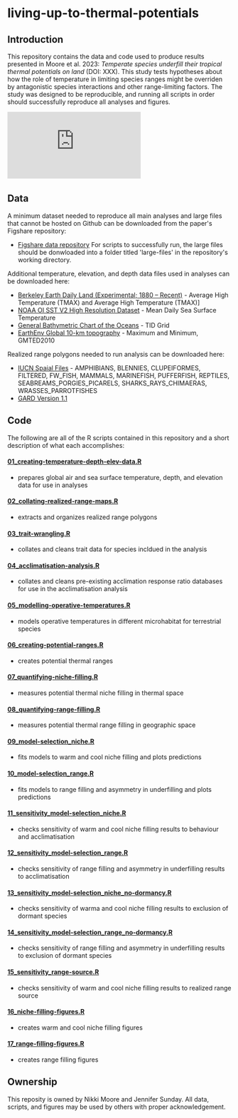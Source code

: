 # living-up-to-thermal-potentials

## Introduction
This repository contains the data and code used to produce results presented in Moore et al. 2023: _Temperate species underfill their tropical thermal potentials on land_ (DOI: XXX). This study tests hypotheses about how the role of temperature in limiting species ranges might be overriden by antagonistic species interactions and other range-limiting factors. The study was designed to be reproducible, and running all scripts in order should successfully reproduce all analyses and figures.

![Pretty picture](https://github.com/nicole-a-moore/living-up-to-thermal-potentials/blob/main/figures/main/FINAL/fig2_niches_final.pdf)

## Data 
A minimum dataset needed to reproduce all main analyses and large files that cannot be hosted on Github can be downloaded from the paper's Figshare repository:
- [Figshare data repository](10.6084/m9.figshare.20233740)
For scripts to successfully run, the large files should be donwloaded into a folder titled 'large-files' in the repository's working directory.
  
Additional temperature, elevation, and depth data files used in analyses can be downloaded here:
 - [Berkeley Earth Daily Land (Experimental; 1880 – Recent)](http://berkeleyearth.org/data/) - Average High Temperature (TMAX) and Average High Temperature (TMAX)]
 - [NOAA OI SST V2 High Resolution Dataset](https://psl.noaa.gov/data/gridded/data.noaa.oisst.v2.highres.html) - Mean Daily Sea Surface Temperature
 - [General Bathymetric Chart of the Oceans](https://gebco.net/data_and_products/gridded_bathymetry_data/) - TID Grid
 - [EarthEnv Global 10-km topography](http://www.earthenv.org/topography) - Maximum and Minimum, GMTED2010
 
Realized range polygons needed to run analysis can be downloaded here:
 - [IUCN Spaial Files](https://www.iucnredlist.org/resources/spatial-data-download) - AMPHIBIANS, BLENNIES, CLUPEIFORMES, FILTERED, FW_FISH, MAMMALS, MARINEFISH, PUFFERFISH, REPTILES, SEABREAMS_PORGIES_PICARELS, SHARKS_RAYS_CHIMAERAS, WRASSES_PARROTFISHES
 - [GARD Version 1.1](http://www.gardinitiative.org/data.html)

## Code
The following are all of the R scripts contained in this repository and a short description of what each accomplishes:
#### [01_creating-temperature-depth-elev-data.R](https://github.com/nicole-a-moore/living-up-to-thermal-potentials/blob/main/R/01_creating-temperature-depth-elev-data.R)
 - prepares global air and sea surface temperature, depth, and elevation data for use in analyses 
#### [02_collating-realized-range-maps.R](https://github.com/nicole-a-moore/living-up-to-thermal-potentials/blob/main/R/02_collating-realized-range-maps.R)
 - extracts and organizes realized range polygons  
#### [03_trait-wrangling.R](https://github.com/nicole-a-moore/living-up-to-thermal-potentials/blob/main/R/03_trait-wrangling.R)
- collates and cleans trait data for species incldued in the analysis
#### [04_acclimatisation-analysis.R](https://github.com/nicole-a-moore/living-up-to-thermal-potentials/blob/main/R/04_acclimatisation-analysis.R)
- collates and cleans pre-existing acclimation response ratio databases for use in the acclimatisation analysis 
#### [05_modelling-operative-temperatures.R](https://github.com/nicole-a-moore/living-up-to-thermal-potentials/blob/main/R/05_modelling-operative-temperatures.R)
- models operative temperatures in different microhabitat for terrestrial species 
#### [06_creating-potential-ranges.R](https://github.com/nicole-a-moore/living-up-to-thermal-potentials/blob/main/R/06_creating-potential-ranges.R)
- creates potential thermal ranges
#### [07_quantifying-niche-filling.R](https://github.com/nicole-a-moore/living-up-to-thermal-potentials/blob/main/R/07_quantifying-niche-filling.R)
- measures potential thermal niche filling in thermal space
#### [08_quantifying-range-filling.R](https://github.com/nicole-a-moore/living-up-to-thermal-potentials/blob/main/R/08_quantifying-range-filling.R)
- measures potential thermal range filling in geographic space
#### [09_model-selection_niche.R](https://github.com/nicole-a-moore/living-up-to-thermal-potentials/blob/main/R/09_model-selection_niche.R)
- fits models to warm and cool niche filling and plots predictions
#### [10_model-selection_range.R](https://github.com/nicole-a-moore/living-up-to-thermal-potentials/blob/main/R/10_model-selection_range.R)
- fits models to range filling and asymmetry in underfilling and plots predictions
#### [11_sensitivity_model-selection_niche.R](https://github.com/nicole-a-moore/living-up-to-thermal-potentials/blob/main/R/11_sensitivity_model-selection_niche.R)
- checks sensitivity of warm and cool niche filling results to behaviour and acclimatisation
#### [12_sensitivity_model-selection_range.R](https://github.com/nicole-a-moore/living-up-to-thermal-potentials/blob/main/R/12_sensitivity_model-selection_range.R)
- checks sensitivity of range filling and asymmetry in underfilling results to acclimatisation
#### [13_sensitivity_model-selection_niche_no-dormancy.R](https://github.com/nicole-a-moore/living-up-to-thermal-potentials/blob/main/R/13_sensitivity_model-selection_niche_no-dormancy.R)
- checks sensitivity of warma and cool niche filling results to exclusion of dormant species 
#### [14_sensitivity_model-selection_range_no-dormancy.R](https://github.com/nicole-a-moore/living-up-to-thermal-potentials/blob/main/R/14_sensitivity_model-selection_range_no-dormancy.R)
- checks sensitivity of range filling and asymmetry in underfilling results to exclusion of dormant species 
#### [15_sensitivity_range-source.R](https://github.com/nicole-a-moore/living-up-to-thermal-potentials/blob/main/R/15_sensitivity_range-source.R)
- checks sensitivity of warm and cool niche filling results to realized range source 
#### [16_niche-filling-figures.R](https://github.com/nicole-a-moore/living-up-to-thermal-potentials/blob/main/R/16_niche-filling-figures.R)
- creates warm and cool niche filling figures 
#### [17_range-filling-figures.R](https://github.com/nicole-a-moore/living-up-to-thermal-potentials/blob/main/R/17_range-filling-figures.R)
- creates range filling figures

## Ownership
This reposity is owned by Nikki Moore and Jennifer Sunday. All data, scripts, and figures may be used by others with proper acknowledgement.
